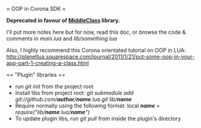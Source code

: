 = OOP in Corona SDK =

**Deprecated in favour of [MiddleClass](https://github.com/kikito/middleclass) library.**

I'll put more notes here but for now, read this doc, or browse the code & comments in *main.lua* and *lib/something.lua*

Also, I highly recommend this Corona orientated tutorial on OOP in LUA:
http://planetlua.squarespace.com/journal/2011/1/21/put-some-oop-in-your-app-part-1-creating-a-class.html

== "Plugin" libraries == 

-	run *git init* from the project root
-	Install libs from project root: *git submodule add git://github.com/__author__/__name__.lua.git lib/__name__*
-	Require normally using the following format: local *__name__ = require("lib/__name__.lua/__name__")*
-	To update plugin libs, run *git pull* from inside the plugin's directory